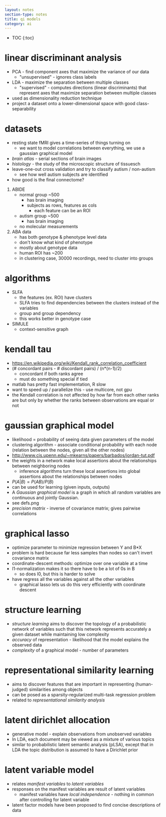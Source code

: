 ```yaml
---
layout: notes
section-type: notes
title: qi models
category: ai
---
```


* TOC
{:toc}

# linear discriminant analysis
- PCA - find component axes that maximize the variance of our data
	- "unsupervised" - ignores class labels
- LDA - maximize the separation between multiple classes
	- "supervised" - computes directions (linear discriminants) that represent axes that maximize separation between multiple classes
- used as dimensionality reduction technique 
- project a dataset onto a lower-dimensional space with good class-separability

# datasets
- resting state fMRI gives a time-series of things turning on
	- we want to model correlations between everything, we use a gaussian graphical model
- *brain atlas* - serial sections of brain images
- *histology* - the study of the microscopic structure of tissuesch
- leave-one-out cross validation and try to classify autism / non-autism
	- see how well autism subjects are identified
- how good is the final connectome?
1. ABIDE 
	- normal group ~500
		- has brain imaging
		- subjects as rows, features as cols
			- each feature can be an ROI
	- autism group ~500
		- has brain imaging
	- no molecular measurements
2. ABA data
	- has both genotype & phenotype level data
	- don't know what kind of phenotype
	- mostly about genotype data
	- human ROI has ~200
	- in clustering case, 30000 recordings, need to cluster into groups

# algorithms
- SLFA
	- the features (ex. ROI) have clusters
	- SLFA tries to find dependencies between the clusters instead of the variables
	- group and group dependency
	- this works better in genotype case
- SIMULE
	- context-sensitive graph

# kendall tau
- https://en.wikipedia.org/wiki/Kendall_rank_correlation_coefficient
- (# concordant pairs - # discordant pairs) / (n*(n-1)/2)
	- concordant if both ranks agree
	- must do something special if tied
- matlab has pretty fast implementation, R slow
- want to speed up / parallelize this - use multicore, not gpu
- the Kendall correlation is not affected by how far from each other ranks are but only by whether the ranks between observations are equal or not

# gaussian graphical model
- likelihood = probability of seeing data given parameters of the model
- clustering algorithm - associate conditional probability with each node (relation between the nodes, given all the other nodes)
- http://www.cis.upenn.edu/~mkearns/papers/barbados/jordan-tut.pdf
- the weights in a network make local assertions about the relationships between neighboring nodes
	- inference algorithms turn these local assertions into global assertions about the relationships between nodes
- $P(A|B) = P(AB) / P(B)$
- can be used for learning (given inputs, outputs)
- A *Gaussian graphical model* is a graph in which all random variables are continuous and jointly Gaussian.
- see defs.png
- *precision matrix* - inverse of covariance matrix; gives pairwise correlations

# graphical lasso
- optimize parameter to minimize regression between Y and B*X
- problem is hard because far less samples than nodes so can't invert covariance matrix
- coordinate-descent methods: optimize over one variable at a time
- l1-normalization makes it so there have to be a lot of 0s in B
	- so does l0, but this is harder to solve
- have regress all the variables against all the other variables
	- graphical lasso lets us do this very efficiently with coordinate descent

# structure learning
- *structure learning* aims to discover the topology of a probabilistic network of variables such that this network represents accurately a given dataset while maintaining low complexity
- *accuracy* of representation - likelihood that the model explains the observed data
- *complexity* of a graphical model - number of parameters

# representational similarity learning
- aims to discover features that are important in representing (human-judged) similarities among objects
- can be posed as a sparsity-regularized multi-task regression problem
- related to *representational similarity analysis*

# latent dirichlet allocation
- generative model - explain observations from unobserved variables
- In LDA, each document may be viewed as a mixture of various topics
- similar to probabilistic latent semantic analysis (pLSA), except that in LDA the topic distribution is assumed to have a Dirichlet prior

# latent variable model
- relates *manifest variables* to *latent variables*
- responses on the manifest variables are result of latent variables
	- manifest variables have *local independence* - nothing in common after controlling for latent variable
- latent factor models have been proposed to find concise descriptions of data